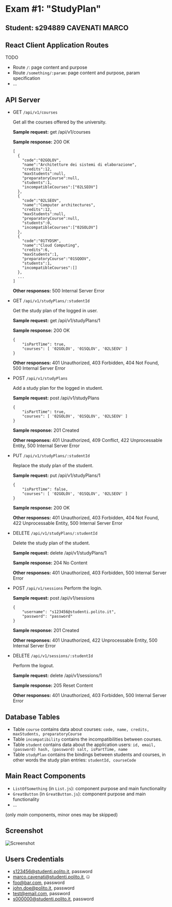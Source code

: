 # Exam #1: "StudyPlan"
## Student: s294889 CAVENATI MARCO 

## React Client Application Routes

TODO

- Route `/`: page content and purpose
- Route `/something/:param`: page content and purpose, param specification
- ...

## API Server

- GET `/api/v1/courses`

    Get all the courses offered by the university.

    **Sample request:** get /api/v1/courses

    **Sample response:** 200 OK
    ```
    [
      {
        "code":"02GOLOV",
        "name":"Architetture dei sistemi di elaborazione",
        "credits":12,
        "maxStudents":null,
        "preparatoryCourse":null,
        "students":1,
        "incompatibleCourses":["02LSEOV"]
      },
      {
        "code":"02LSEOV",
        "name":"Computer architectures",
        "credits":12,
        "maxStudents":null,
        "preparatoryCourse":null,
        "students":0,
        "incompatibleCourses":["02GOLOV"]
      },
      {
        "code":"01TYDSM",
        "name":"Cloud Computing",
        "credits":6,
        "maxStudents":1,
        "preparatoryCourse":"01SQOOV",
        "students":1,
        "incompatibleCourses":[]
      },
      ...
    ]
    ```
    **Other responses:** 500 Internal Server Error

- GET `/api/v1/studyPlans/:studentId`

    Get the study plan of the logged in user.

    **Sample request:** get /api/v1/studyPlans/1

    **Sample response:** 200 OK
    ```
    {
        "isPartTime": true,
        "courses": [ '02GOLOV', '01SQLOV', '02LSEOV' ]
    }
    ```

    **Other responses:** 401 Unauthorized, 403 Forbidden, 404 Not Found, 500 Internal Server Error

- POST `/api/v1/studyPlans`

    Add a study plan for the logged in student.

    **Sample request:** post /api/v1/studyPlans
    ```
    {
        "isPartTime": true,
        "courses": [ '02GOLOV', '01SQLOV', '02LSEOV' ]
    }
    ```

    **Sample response:** 201 Created

    **Other responses:** 401 Unauthorized, 409 Conflict, 422 Unprocessable Entity, 500 Internal Server Error

- PUT `/api/v1/studyPlans/:studentId`

    Replace the study plan of the student.

    **Sample request:** put /api/v1/studyPlans/1
    ```
    {
        "isPartTime": false,
        "courses": [ '02GOLOV', '01SQLOV', '02LSEOV' ]
    }
    ```

    **Sample response:** 200 OK

    **Other responses:** 401 Unauthorized, 403 Forbidden, 404 Not Found, 422 Unprocessable Entity, 500 Internal Server Error

- DELETE `/api/v1/studyPlans/:studentId`

    Delete the study plan of the student.

    **Sample request:** delete /api/v1/studyPlans/1

    **Sample response:** 204 No Content

    **Other responses:** 401 Unauthorized, 403 Forbidden, 500 Internal Server Error

- POST `/api/v1/sessions`
Perform the login.

    **Sample request:** post /api/v1/sessions
    ```
    {
        "username": "s123456@studenti.polito.it",
        "password": "password"
    }
    ```

    **Sample response:** 201 Created

    **Other responses:** 401 Unauthorized, 422 Unprocessable Entity, 500 Internal Server Error

- DELETE `/api/v1/sessions/:studentId`

    Perform the logout.

    **Sample request:** delete /api/v1/sessions/1

    **Sample response:** 205 Reset Content

    **Other responses:** 401 Unauthorized, 403 Forbidden, 500 Internal Server Error


## Database Tables

- Table `course` contains data about courses: `code, name, credits, maxStudents, preparatoryCourse`
- Table `incompatibility` contains the incompatibilities between courses.
- Table `student` contains data about the application users: `id, email, (password) hash, (password) salt, isPartTime, name`
- Table `studyPlan` contains the bindings between students and courses, in other words the study plan entries: `studentId, courseCode`

## Main React Components

- `ListOfSomething` (in `List.js`): component purpose and main functionality
- `GreatButton` (in `GreatButton.js`): component purpose and main functionality
- ...

(only _main_ components, minor ones may be skipped)

## Screenshot

![Screenshot](./img/screenshot.jpg)

## Users Credentials

- s123456@studenti.polito.it, password
- marco.cavenati@studenti.polito.it, 🤐
- foo@bar.com, password
- john.doe@polito.it, password
- test@email.com, password
- s000000@studenti.polito.it, password

